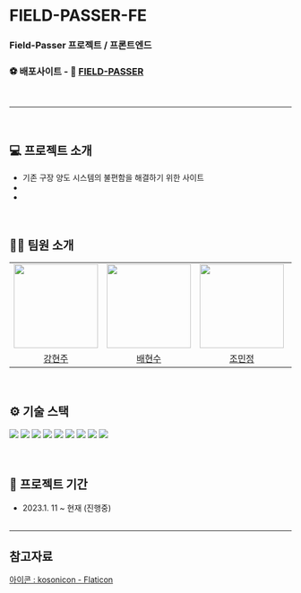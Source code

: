 # FIELD-PASSER-FE

### Field-Passer 프로젝트 / 프론트엔드

### ⚽ 배포사이트 - 🔗 [FIELD-PASSER](https://field-passer.netlify.app/)

<br />

---

<br />

## 💻 프로젝트 소개

- 기존 구장 양도 시스템의 불편함을 해결하기 위한 사이트
-
-

<br/>

## 👩‍💻 팀원 소개

<table>
  <tbody>
    <tr>
  <td align="center"><a href="https://github.com/iziz9"><img src="https://avatars.githubusercontent.com/u/106734517?v=4" width="150px;" /></a></td>
  <td align="center"><a href="https://github.com/HyunSooBae"><img src="https://avatars.githubusercontent.com/u/114797992?v=4" width="150px;" /></a></td>
  <td align="center"><a href="https://github.com/quokka-eating-carrots"><img src="https://avatars.githubusercontent.com/u/113992260?v=4" width="150px;" /></a></td>
  <td align="center"><a href="https://github.com/0nesan"><img src="https://avatars.githubusercontent.com/u/76930602?v=4" width="150px;" /></a></td>
  </tr>
  <tr>
  <td align="center"><a href="https://github.com/hae9">강현주</a></td>
  <td align="center"><a href="https://github.com/iziz9">배현수</a></td>
  <td align="center"><a href="https://github.com/zwonkim">조민정</a></td>
  <td align="center"><a href="https://github.com/autumnly1007">한수산</a></td>
 </tr>
  </tbody>
</table>

<br/>

## ⚙ 기술 스택

<div>
<img src="https://img.shields.io/badge/React-61DAFB?style=for-the-badge&logo=React&logoColor=black">
<img src="https://img.shields.io/badge/vite-646CFF?style=for-the-badge&logo=vite&logoColor=white">
<img src="https://img.shields.io/badge/Axios-5A29E4?style=for-the-badge&logo=Axios&logoColor=white">
<img src="https://img.shields.io/badge/tailwind css-06B6D4?style=for-the-badge&logo=tailwindcss&logoColor=white">
<img src="https://img.shields.io/badge/netlify-00C7B7?style=for-the-badge&logo=netlify&logoColor=white">
<img src="https://img.shields.io/badge/.env-ECD53F?style=for-the-badge&logo=dotenv&logoColor=black">
<img src="https://img.shields.io/badge/prettier-F7B93E?style=for-the-badge&logo=prettier&logoColor=black">
<img src="https://img.shields.io/badge/eslint-4B32C3?style=for-the-badge&logo=eslint&logoColor=white">
<img src="https://img.shields.io/badge/github-181717?style=for-the-badge&logo=github&logoColor=white">
<br /><br />
</div>

<br/>

## 📆 프로젝트 기간

- 2023.1. 11 ~ 현재 (진행중)
  <br/><br/>

---

## 참고자료

<a href="https://www.flaticon.com/kr/free-icons/" title=" 아이콘"> 아이콘 : kosonicon - Flaticon</a>
